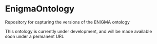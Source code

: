 # EnigmaOntology
Repository for capturing the versions of the ENIGMA ontology

This ontology is currently under development, and will be made available soon under a permanent URL
